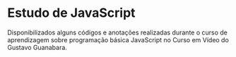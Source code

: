 # Estudo de JavaScript
 Disponibilizados alguns códigos e anotações realizadas durante o curso de aprendizagem sobre programação básica JavaScript no Curso em Vídeo do Gustavo Guanabara.
